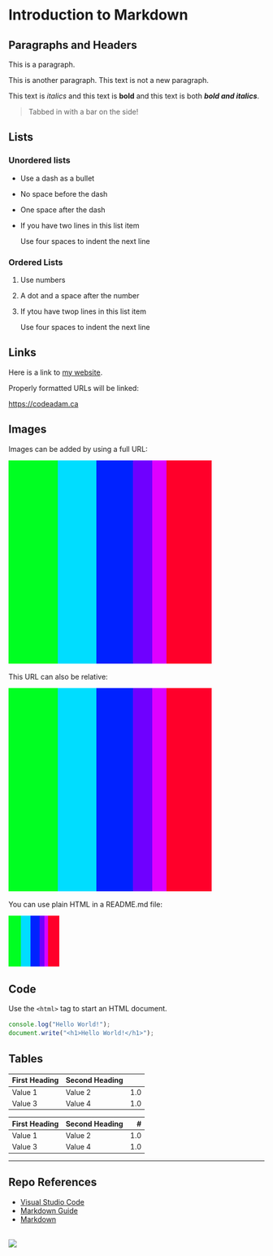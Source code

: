# Introduction to Markdown

## Paragraphs and Headers

This is a paragraph. 

This is another paragraph. 
This text is not a new paragraph.

This text is *italics* and this text is **bold** and this text is both ***bold and italics***.

> Tabbed in with a bar on the side!

## Lists

### Unordered lists

- Use a dash as a bullet
- No space before the dash
- One space after the dash
- If you have two lines in this list item

    Use four spaces to indent the next line
    
### Ordered Lists

1. Use numbers
2. A dot and a space after the number
3. If ytou have twop lines in this list item

    Use four spaces to indent the next line

## Links

Here is a link to [my website](https://codeadam.ca).

Properly formatted URLs will be linked:

https://codeadam.ca

## Images

Images can be added by using a full URL:

![Text Image](https://raw.githubusercontent.com/codeadamca/sandbox/main/_readme/test.png)

This URL can also be relative:

![Text Image](_readme/test.png)

You can use plain HTML in a README.md file:

<img src="https://raw.githubusercontent.com/codeadamca/sandbox/main/_readme/test.png" width="100">

## Code

Use the `<html>` tag to start an HTML document.

```javascript
console.log("Hello World!");
document.write("<h1>Hello World!</h1>");
```

## Tables

| First Heading   | Second Heading     |      |
| --------------- | ------------------ | ---: |
| Value 1         | Value 2            | 1.0  |
| Value 3         | Value 4            | 1.0  |


First Heading | Second Heading | #
--- | --- | ---:
Value 1 | Value 2 | 1.0
Value 3 | Value 4 | 1.0
***

## Repo References

* [Visual Studio Code](https://code.visualstudio.com/) 
* [Markdown Guide](https://www.markdownguide.org/)
* [Markdown](https://daringfireball.net/projects/markdown/)

<br>
<a href="https://codeadam.ca">
<img src="https://cdn.codeadam.ca/images@1.0.0/codeadam-logo-coloured-horizontal.png" width="200">
</a>
